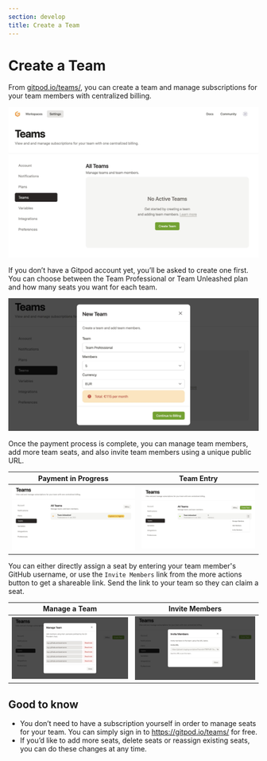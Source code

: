 ```yaml
---
section: develop
title: Create a Team
---
```


<script context="module">
  export const prerender = true;
</script>

# Create a Team

From [gitpod.io/teams/](https://gitpod.io/teams/), you can create a team and manage subscriptions for your team members with centralized billing.

![Teams List](../../../static/images/docs/teams-list.jpg)

If you don’t have a Gitpod account yet, you’ll be asked to create one first. You can choose between the Team Professional or Team Unleashed plan and how many seats you want for each team.

![New Team](../../../static/images/docs/teams-new.jpg)

Once the payment process is complete, you can manage team members, add more team seats, and also invite team members using a unique public URL.

| Payment in Progress                                        | Team Entry                                               |
| ---------------------------------------------------------- | -------------------------------------------------------- |
| ![New Team](../../../static/images/docs/teams-payment.jpg) | ![New Team](../../../static/images/docs/teams-entry.jpg) |

You can either directly assign a seat by entering your team member's GitHub username, or use the `Invite Members` link from the more actions button to get a shareable link. Send the link to your team so they can claim a seat.

| Manage a Team                                             | Invite Members                                            |
| --------------------------------------------------------- | --------------------------------------------------------- |
| ![New Team](../../../static/images/docs/teams-manage.jpg) | ![New Team](../../../static/images/docs/teams-invite.jpg) |

## Good to know

- You don’t need to have a subscription yourself in order to manage seats for your team. You can simply sign in to https://gitpod.io/teams/ for free.
- If you’d like to add more seats, delete seats or reassign existing seats, you can do these changes at any time.
